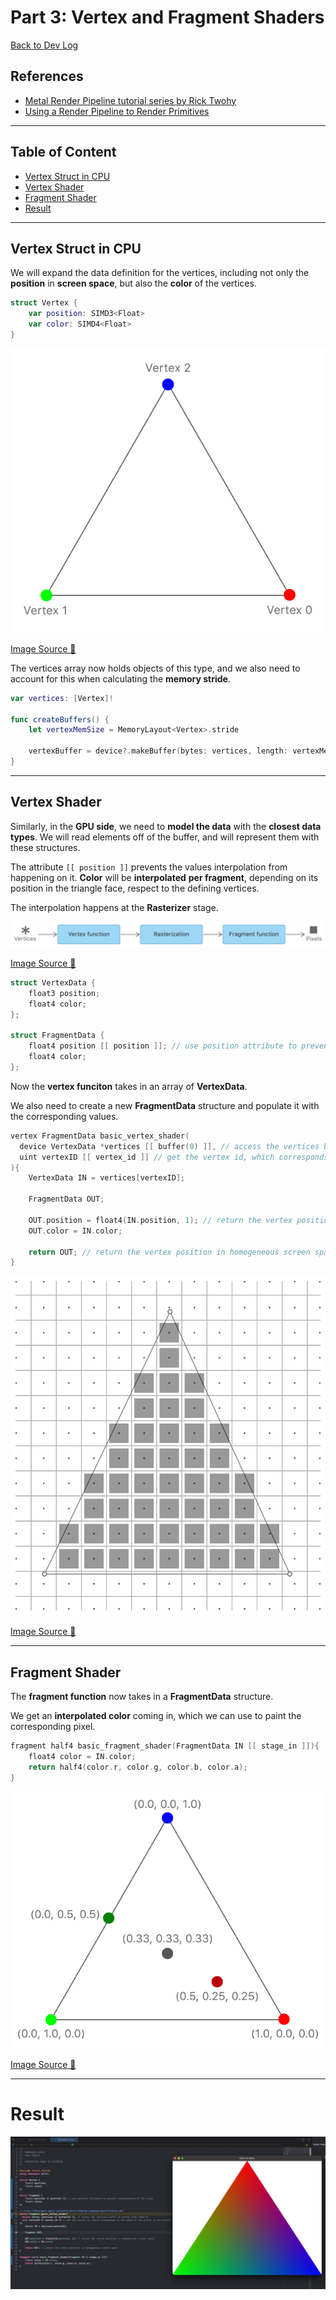 # Part 3: Vertex and Fragment Shaders

[Back to Dev Log](../README.md)

## References

- [Metal Render Pipeline tutorial series by Rick Twohy](https://www.youtube.com/playlist?list=PLEXt1-oJUa4BVgjZt9tK2MhV_DW7PVDsg)
- [Using a Render Pipeline to Render Primitives](https://developer.apple.com/documentation/metal/using_a_render_pipeline_to_render_primitives)

---

## Table of Content

- [Vertex Struct in CPU](#vertex-struct)
- [Vertex Shader](#vertex-shader)
- [Fragment Shader](#fragment-shader)
- [Result](#result)

---

## Vertex Struct in CPU

We will expand the data definition for the vertices, including not only the **position** in **screen space**, but also the **color** of the vertices.

```swift
struct Vertex {
    var position: SIMD3<Float>
    var color: SIMD4<Float>
}
```

![Picture](./2.png)

[Image Source 🔗](https://developer.apple.com/documentation/metal/using_a_render_pipeline_to_render_primitives)

The vertices array now holds objects of this type, and we also need to account for this when calculating the **memory stride**.

```swift
var vertices: [Vertex]!

func createBuffers() {
    let vertexMemSize = MemoryLayout<Vertex>.stride

    vertexBuffer = device?.makeBuffer(bytes: vertices, length: vertexMemSize * vertices.count, options: [])
}
```

---

## Vertex Shader

Similarly, in the **GPU side**, we need to **model the data** with the **closest data types**.
We will read elements off of the buffer, and will represent them with these structures.

The attribute `[[ position ]]` prevents the values interpolation from happening on it. **Color** will be **interpolated** **per fragment**, depending on its position in the triangle face, respect to the defining vertices.

The interpolation happens at the **Rasterizer** stage.

![Picture](./3.png)

[Image Source 🔗](https://developer.apple.com/documentation/metal/using_a_render_pipeline_to_render_primitives)

```swift
struct VertexData {
    float3 position;
    float4 color;
};

struct FragmentData {
    float4 position [[ position ]]; // use position attribute to prevent interpolation of the value
    float4 color;
};
```

Now the **vertex funciton** takes in an array of **VertexData**.

We also need to create a new **FragmentData** structure and populate it with the corresponding values.

```swift
vertex FragmentData basic_vertex_shader(
  device VertexData *vertices [[ buffer(0) ]], // access the vertices buffer at buffer with index 0
  uint vertexID [[ vertex_id ]] // get the vertex id, which corresponds to the index of the vertex in the buffer
){
    VertexData IN = vertices[vertexID];

    FragmentData OUT;

    OUT.position = float4(IN.position, 1); // return the vertex position in homogeneous screen space
    OUT.color = IN.color;

    return OUT; // return the vertex position in homogeneous screen space
}
```

![Picture](./4.png)

[Image Source 🔗](https://developer.apple.com/documentation/metal/using_a_render_pipeline_to_render_primitives)

---

## Fragment Shader

The **fragment function** now takes in a **FragmentData** structure.

We get an **interpolated color** coming in, which we can use to paint the corresponding pixel.

```swift
fragment half4 basic_fragment_shader(FragmentData IN [[ stage_in ]]){
    float4 color = IN.color;
    return half4(color.r, color.g, color.b, color.a);
}
```

![Picture](./5.png)

[Image Source 🔗](https://developer.apple.com/documentation/metal/using_a_render_pipeline_to_render_primitives)

---

# Result

![Picture](./1.jpg)
